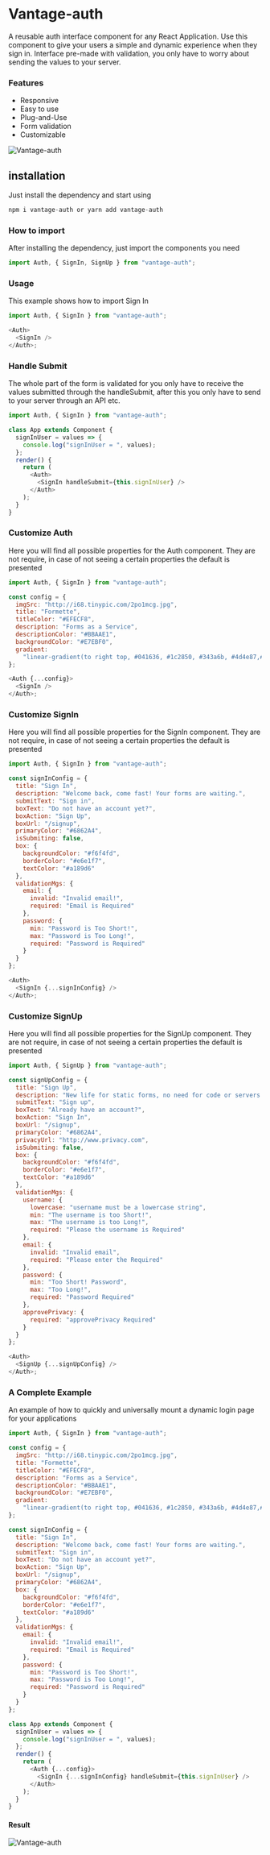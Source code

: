 # Vantage-auth

A reusable auth interface component for any React Application. Use this component to give your users a simple and dynamic experience when they sign in. Interface pre-made with validation, you only have to worry about sending the values to your server.

### Features

- Responsive
- Easy to use
- Plug-and-Use
- Form validation
- Customizable

![Vantage-auth](http://i67.tinypic.com/2627ivn.jpg)

## installation

Just install the dependency and start using

```javascript
npm i vantage-auth or yarn add vantage-auth
```

### How to import

After installing the dependency, just import the components you need

```javascript
import Auth, { SignIn, SignUp } from "vantage-auth";
```

### Usage

This example shows how to import Sign In

```javascript
import Auth, { SignIn } from "vantage-auth";

<Auth>
  <SignIn />
</Auth>;
```

### Handle Submit

The whole part of the form is validated for you only have to receive the values submitted through the handleSubmit, after this you only have to send to your server through an API etc.

```javascript
import Auth, { SignIn } from "vantage-auth";

class App extends Component {
  signInUser = values => {
    console.log("signInUser = ", values);
  };
  render() {
    return (
      <Auth>
        <SignIn handleSubmit={this.signInUser} />
      </Auth>
    );
  }
}
```

### Customize Auth

Here you will find all possible properties for the Auth component. They are not require, in case of not seeing a certain properties the default is presented

```javascript
import Auth, { SignIn } from "vantage-auth";

const config = {
  imgSrc: "http://i68.tinypic.com/2po1mcg.jpg",
  title: "Formette",
  titleColor: "#EFECF8",
  description: "Forms as a Service",
  descriptionColor: "#BBAAE1",
  backgroundColor: "#E7EBF0",
  gradient:
    "linear-gradient(to right top, #041636, #1c2850, #343a6b, #4d4e87,#6862a4)"
};

<Auth {...config}>
  <SignIn />
</Auth>;
```

### Customize SignIn

Here you will find all possible properties for the SignIn component. They are not require, in case of not seeing a certain properties the default is presented

```javascript
import Auth, { SignIn } from "vantage-auth";

const signInConfig = {
  title: "Sign In",
  description: "Welcome back, come fast! Your forms are waiting.",
  submitText: "Sign in",
  boxText: "Do not have an account yet?",
  boxAction: "Sign Up",
  boxUrl: "/signup",
  primaryColor: "#6862A4",
  isSubmiting: false,
  box: {
    backgroundColor: "#f6f4fd",
    borderColor: "#e6e1f7",
    textColor: "#a189d6"
  },
  validationMgs: {
    email: {
      invalid: "Invalid email!",
      required: "Email is Required"
    },
    password: {
      min: "Password is Too Short!",
      max: "Password is Too Long!",
      required: "Password is Required"
    }
  }
};

<Auth>
  <SignIn {...signInConfig} />
</Auth>;
```

### Customize SignUp

Here you will find all possible properties for the SignUp component. They are not require, in case of not seeing a certain properties the default is presented

```javascript
import Auth, { SignUp } from "vantage-auth";

const signUpConfig = {
  title: "Sign Up",
  description: "New life for static forms, no need for code or servers.",
  submitText: "Sign up",
  boxText: "Already have an account?",
  boxAction: "Sign In",
  boxUrl: "/signup",
  primaryColor: "#6862A4",
  privacyUrl: "http://www.privacy.com",
  isSubmiting: false,
  box: {
    backgroundColor: "#f6f4fd",
    borderColor: "#e6e1f7",
    textColor: "#a189d6"
  },
  validationMgs: {
    username: {
      lowercase: "username must be a lowercase string",
      min: "The username is too Short!",
      max: "The username is too Long!",
      required: "Please the username is Required"
    },
    email: {
      invalid: "Invalid email",
      required: "Please enter the Required"
    },
    password: {
      min: "Too Short! Password",
      max: "Too Long!",
      required: "Password Required"
    },
    approvePrivacy: {
      required: "approvePrivacy Required"
    }
  }
};

<Auth>
  <SignUp {...signUpConfig} />
</Auth>;
```

### A Complete Example

An example of how to quickly and universally mount a dynamic login page for your applications

```javascript
import Auth, { SignIn } from "vantage-auth";

const config = {
  imgSrc: "http://i68.tinypic.com/2po1mcg.jpg",
  title: "Formette",
  titleColor: "#EFECF8",
  description: "Forms as a Service",
  descriptionColor: "#BBAAE1",
  backgroundColor: "#E7EBF0",
  gradient:
    "linear-gradient(to right top, #041636, #1c2850, #343a6b, #4d4e87,#6862a4)"
};

const signInConfig = {
  title: "Sign In",
  description: "Welcome back, come fast! Your forms are waiting.",
  submitText: "Sign in",
  boxText: "Do not have an account yet?",
  boxAction: "Sign Up",
  boxUrl: "/signup",
  primaryColor: "#6862A4",
  box: {
    backgroundColor: "#f6f4fd",
    borderColor: "#e6e1f7",
    textColor: "#a189d6"
  },
  validationMgs: {
    email: {
      invalid: "Invalid email!",
      required: "Email is Required"
    },
    password: {
      min: "Password is Too Short!",
      max: "Password is Too Long!",
      required: "Password is Required"
    }
  }
};

class App extends Component {
  signInUser = values => {
    console.log("signInUser = ", values);
  };
  render() {
    return (
      <Auth {...config}>
        <SignIn {...signInConfig} handleSubmit={this.signInUser} />
      </Auth>
    );
  }
}
```

#### Result

![Vantage-auth](http://i67.tinypic.com/amwj.png)
